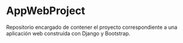 # AppWebProject
Repositorio encargado de contener el proyecto correspondiente a una aplicación web construída con Django y Bootstrap.
